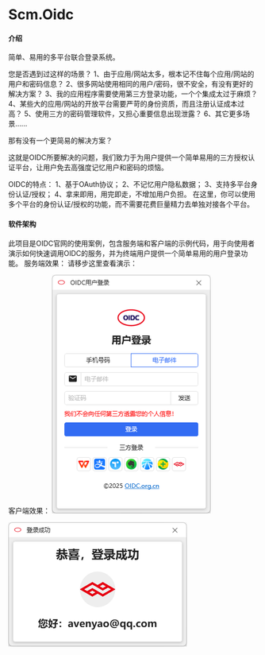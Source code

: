 # Scm.Oidc

#### 介绍
简单、易用的多平台联合登录系统。

您是否遇到过这样的场景？
1、由于应用/网站太多，根本记不住每个应用/网站的用户和密码信息？
2、很多网站使用相同的用户/密码，很不安全，有没有更好的解决方案？
3、我的应用程序需要使用第三方登录功能，一个个集成太过于麻烦？
4、某些大的应用/网站的开放平台需要严苛的身份资质，而且注册认证成本过高？
5、使用三方的密码管理软件，又担心重要信息出现泄露？
6、其它更多场景……

那有没有一个更简易的解决方案？

这就是OIDC所要解决的问题，我们致力于为用户提供一个简单易用的三方授权认证平台，让用户免去高强度记忆用户和密码的烦恼。

OIDC的特点：
1、基于OAuth协议；
2、不记忆用户隐私数据；
3、支持多平台身份认证/授权；
4、拿来即用，用完即走，不增加用户负担。
在这里，你可以使用多个平台的身份认证/授权的功能，而不需要花费巨量精力去单独对接各个平台。

#### 软件架构
此项目是OIDC官网的使用案例，包含服务端和客户端的示例代码，用于向使用者演示如何快速调用OIDC的服务，并为终端用户提供一个简单易用的用户登录功能。
服务端效果：
请移步这里查看演示：

客户端效果：
![用户登录界面](screenshots/login.png)

![授权成功界面](screenshots/success.png)